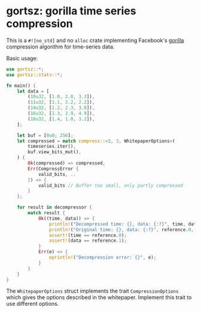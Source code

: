 # gortsz: gorilla time series compression

This is a `#![no_std]` and no `alloc` crate implementing Facebook's [gorilla](https://www.vldb.org/pvldb/vol8/p1816-teller.pdf)
compression algorithm for time-series data.

Basic usage:

```rs
use gortsz::*;
use gortsz::stats::*;

fn main() {
    let data = [
        (10u32, [1.0, 2.0, 3.3]),
        (11u32, [1.1, 2.2, 2.2]),
        (14u32, [1.2, 2.3, 3.8]),
        (16u32, [1.3, 2.9, 4.9]),
        (18u32, [1.4, 1.0, 3.2]),
    ];

    let buf = [0u8; 256];
    let compressed = match compress::<3, 3, WhitepaperOptions>(
        timeseries.iter(),
        buf.view_bits_mut(),
    ) {
        Ok(compressed) => compressed,
        Err(CompressError {
            valid_bits, ..
        }) => {
            valid_bits // Buffer too small, only partly compressed
        }
    };

    for result in decompressor {
        match result {
            Ok((time, data)) => {
                println!("Decompressed time: {}, data: {:?}", time, data);
                println!("Original time: {}, data: {:?}", reference.0, reference.1);
                assert!(time == reference.0);
                assert!(data == reference.1);
            }
            Err(e) => {
                eprintln!("Decompression error: {}", e);
            }
        }
    }
}
```

The `WhitepaperOptions` struct implements the trait `CompressionOptions` which gives
the options described in the whitepaper. Implement this trait to use different options.